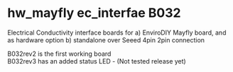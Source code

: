 # hw_mayfly ec_interfae B032
Electrical Conductivity interface boards for a) EnviroDIY Mayfly board, and as hardware option b) standalone over Seeed 4pin 2pin connection

B032rev2 is the first working board   
B032rev3 has an added status LED - (Not tested release yet)    

